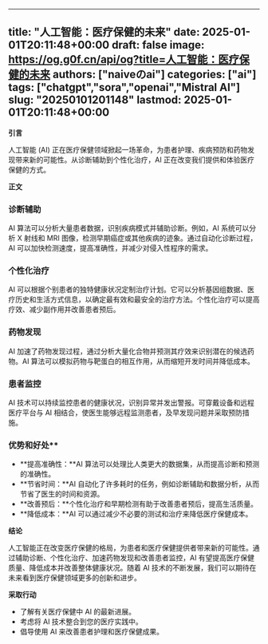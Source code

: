 
---
title: "人工智能：医疗保健的未来"
date: 2025-01-01T20:11:48+00:00
draft: false
image: https://og.g0f.cn/api/og?title=人工智能：医疗保健的未来
authors: ["naiveのai"]
categories: ["ai"]
tags: ["chatgpt","sora","openai","Mistral AI"]
slug: "20250101201148"
lastmod: 2025-01-01T20:11:48+00:00
---
**引言**

人工智能 (AI) 正在医疗保健领域掀起一场革命，为患者护理、疾病预防和药物发现带来新的可能性。从诊断辅助到个性化治疗，AI 正在改变我们提供和体验医疗保健的方式。

**正文**

### 诊断辅助

AI 算法可以分析大量患者数据，识别疾病模式并辅助诊断。例如，AI 系统可以分析 X 射线和 MRI 图像，检测早期癌症或其他疾病的迹象。通过自动化诊断过程，AI 可以加快检测速度，提高准确性，并减少对侵入性程序的需求。

### 个性化治疗

AI 可以根据个别患者的独特健康状况定制治疗计划。它可以分析基因组数据、医疗历史和生活方式信息，以确定最有效和最安全的治疗方法。个性化治疗可以提高疗效、减少副作用并改善患者预后。

### 药物发现

AI 加速了药物发现过程，通过分析大量化合物并预测其疗效来识别潜在的候选药物。AI 算法可以模拟药物与靶蛋白的相互作用，从而缩短开发时间并降低成本。

### 患者监控

AI 技术可以持续监控患者的健康状况，识别异常并发出警报。可穿戴设备和远程医疗平台与 AI 相结合，使医生能够远程监测患者，及早发现问题并采取预防措施。

### 优势和好处**

* **提高准确性：**AI 算法可以处理比人类更大的数据集，从而提高诊断和预测的准确性。
* **节省时间：**AI 自动化了许多耗时的任务，例如诊断辅助和数据分析，从而节省了医生的时间和资源。
* **改善预后：**个性化治疗和早期检测有助于改善患者预后，提高生活质量。
* **降低成本：**AI 可以通过减少不必要的测试和治疗来降低医疗保健成本。

**结论**

人工智能正在改变医疗保健的格局，为患者和医疗保健提供者带来新的可能性。通过辅助诊断、个性化治疗、加速药物发现和改善患者监控，AI 有望提高医疗保健质量、降低成本并改善整体健康状况。随着 AI 技术的不断发展，我们可以期待在未来看到医疗保健领域更多的创新和进步。

**采取行动**

* 了解有关医疗保健中 AI 的最新进展。
* 考虑将 AI 技术整合到您的医疗实践中。
* 倡导使用 AI 来改善患者护理和医疗保健成果。
